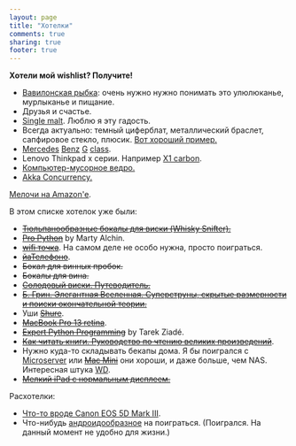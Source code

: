 ```yaml
---
layout: page
title: "Хотелки"
comments: true
sharing: true
footer: true
---
```


__Хотели мой wishlist? Получите!__

* [Вавилонская рыбка](http://ru.wikipedia.org/wiki/%D0%92%D0%B0%D0%B2%D0%B8%D0%BB%D0%BE%D0%BD%D1%81%D0%BA%D0%B0%D1%8F_%D1%80%D1%8B%D0%B1%D0%BA%D0%B0): очень нужно нужно понимать это улюлюканье, мурлыканье и пищание.
* Друзья и счастье.
* [Single malt](http://en.wikipedia.org/wiki/Single_malt_whisky). Люблю я эту гадость.
* Всегда актуально: темный циферблат, металлический браслет, сапфировое стекло,  плюсик. [Вот хороший пример.](http://www.omegawatches.com/collection/speedmaster/presentation/speedmaster-moonwatch-chronograph)
* [Mercedes](http://www.youtube.com/watch?v=FxBVeCigosc "Main Hotelka") [Benz](http://www.youtube.com/watch?v=K5gLawhRY8k) [G](https://vimeo.com/32952242) [class](http://www.youtube.com/watch?v=OjdmNKGjZyA).
* Lenovo Thinkpad x серии. Например [X1 carbon](http://www.lenovo.com/products/us/laptop/thinkpad/x-series/x1-carbon/ "Thinkpad").
* [Компьютер-мусорное ведро.](http://www.apple.com/mac-pro/)
* [Akka Concurrency.](http://www.artima.com/shop/akka_concurrency)

[Мелочи на Amazon'e](http://amzn.com/w/1WK4H4ZVW8M4R).

В этом списке хотелок уже были:

* [~~Тюльпанообразные бокалы для виски (Whisky Snifter).~~](http://www.wineware.co.uk/content/images/thumbs/0015424_spiegelau-whisky-snifter-glasses-set-of-2.jpeg)
* [~~Pro Python~~](http://www.amazon.com/Python-Experts-Voice-Open-Source/dp/1430227575) by Marty Alchin.
* [~~wifi точка~~](http://mikrotik.spb.ru/index.php?route=product/product&path=35&product_id=79). На самом деле не особо нужна, просто поиграться.
* [~~йаТелефоно~~](http://www.apple.com/iphone/).
* ~~Бокал для винных пробок.~~
* ~~Бокалы для вина.~~
* [~~Солодовый виски. Путеводитель.~~](http://www.ozon.ru/context/detail/id/4125072/)
* [~~Б. Грин. Элегантная Вселенная. Суперструны, скрытые размерности и поиски окончательной теории.~~](http://www.books.ru/shop/books/245633)
* Уши [~~Shure~~](http://www.shure.eu/products/earphones/se315).
* [~~MacBook Pro 13 retina~~](http://www.apple.com/macbook-pro/features-retina/ "MBPr13").
* [~~Expert Python Programming~~](http://www.amazon.com/Expert-Python-Programming-practices-distributing/dp/184719494X/ref=sr_1_1?ie=UTF8&qid=1350831291&sr=8-1&keywords=Expert+Python+Programming) by Tarek Ziadé.
* [~~Как читать книги. Руководство по чтению великих произведений~~](http://www.ozon.ru/context/detail/id/5933682/).
* Нужно куда-то складывать бекапы дома. Я бы поигрался с [Microserver](http://shopping1.hp.com/is-bin/INTERSHOP.enfinity/WFS/WW-USSMBPublicStore-Site/en_US/-/USD/ViewStandardCatalog-Browse;pgid=jDJwlVlq2W9SR0Yk2kO1Yuen0000DLMu54k4;sid=HQ7IJ-ROcWjIJ7TIpWsDsz1BzwDwVnsEjQc=?CatalogCategoryID=H20Q7EN5z88AAAEuEQIsTi_9) или [~~Mac Mini~~](http://www.apple.com/mac-mini/) они хороши, и даже больше, чем NAS. Интересная штука [WD](http://www.ulmart.ru/goods/290480/).
* [~~Мелкий iPad с нормальным дисплеем.~~](http://www.apple.com/ipad-mini/)


Расхотелки:

* [Что-то вроде Canon EOS 5D Mark III](http://www.usa.canon.com/cusa/consumer/products/cameras/slr_cameras/eos_5d_mark_iii "Photo").
* Что-нибудь [андроидообразное](http://www.google.com/nexus/) на поиграться. (Поигрался. На данный момент не удобно для жизни.)